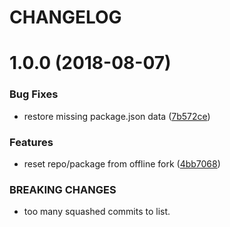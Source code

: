 # CHANGELOG

# 1.0.0 (2018-08-07)


### Bug Fixes

* restore missing package.json data ([7b572ce](https://github.com/seantrane/stshell/commit/7b572ce))


### Features

* reset repo/package from offline fork ([4bb7068](https://github.com/seantrane/stshell/commit/4bb7068))


### BREAKING CHANGES

* too many squashed commits to list.
